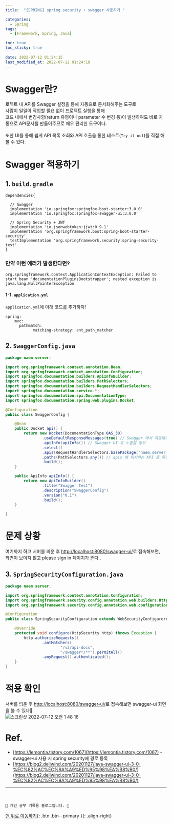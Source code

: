 ```yaml
---
title:  "[SPRING] spring security + swagger 사용하기 "

categories:
  - Spring
tags:
  - [Framework, Spring, Java]

toc: true
toc_sticky: true
 
date: 2022-07-12 01:24:15
last_modified_at: 2022-07-12 01:24:18
---
```


# Swagger란?
로젝트 내 API를 Swagger 설정을 통해 자동으로 문서화해주는 도구로<br>
사람이 일일이 작업할 필요 없이 프로젝트 실행을 통해<br>
코드 내에서 변경사항(return 유형이나 parameter 수 변경 등)이 발생하여도 바로 자동으로 API문서를 만들어주므로 매우 편리한 도구이다.<br><br>
또한 UI를 통해 쉽게 API 목록 조회와 API 호출을 통한 테스트(`Try it out`)를 직접 해볼 수 있다. 

# Swagger 적용하기
## 1. `build.gradle`
```
dependencies{
  
  // Swagger
  implementation 'io.springfox:springfox-boot-starter:3.0.0'
  implementation 'io.springfox:springfox-swagger-ui:3.0.0'

  // Spring Security + JWT
  implementation 'io.jsonwebtoken:jjwt:0.9.1'
  implementation 'org.springframework.boot:spring-boot-starter-security'
  testImplementation 'org.springframework.security:spring-security-test'
}
```

### 만약 이런 에러가 발생한다면?
```
org.springframework.context.ApplicationContextException: Failed to start bean 'documentationPluginsBootstrapper'; nested exception is java.lang.NullPointerException
```
#### 1-1. `application.yml`
`application.yml`에 아래 코드를 추가하자!
```
spring:
    mvc:
      pathmatch:
            matching-strategy: ant_path_matcher
```

## 2. `SwaggerConfig.java`
```java
package naem.server;

import org.springframework.context.annotation.Bean;
import org.springframework.context.annotation.Configuration;
import springfox.documentation.builders.ApiInfoBuilder;
import springfox.documentation.builders.PathSelectors;
import springfox.documentation.builders.RequestHandlerSelectors;
import springfox.documentation.service.*;
import springfox.documentation.spi.DocumentationType;
import springfox.documentation.spring.web.plugins.Docket;

@Configuration
public class SwaggerConfig {

    @Bean
    public Docket api() {
        return new Docket(DocumentationType.OAS_30)
                .useDefaultResponseMessages(true) // Swagger 에서 제공해주는 기본 응답 코드 (200, 401, 403, 404) 등의 노출 여부
                .apiInfo(apiInfo()) // Swagger UI 로 노출할 정보
                .select()
                .apis(RequestHandlerSelectors.basePackage("naem.server.web")) // api 스펙이 작성되어 있는 패키지 (controller)
                .paths(PathSelectors.any()) // apis 에 위치하는 API 중 특정 path 를 선택
                .build();
    }

    public ApiInfo apiInfo() {
        return new ApiInfoBuilder()
                .title("Swagger Test")
                .description("SwaggerConfig")
                .version("0.1")
                .build();
    }

}

```


# 문제 상황
여기까지 하고 서버를 띄운 후 [http://localhost:8080/swagger-ui/](http://localhost:8080/swagger-ui/)로 접속해보면,<br>
화면이 보이지 않고 please sign in 페이지가 뜬다..

## 3. `SpringSecurityConfiguration.java`

```java
package naem.server;

import org.springframework.context.annotation.Configuration;
import org.springframework.security.config.annotation.web.builders.HttpSecurity;
import org.springframework.security.config.annotation.web.configuration.WebSecurityConfigurerAdapter;

@Configuration
public class SpringSecurityConfiguration extends WebSecurityConfigurerAdapter {

    @Override
    protected void configure(HttpSecurity http) throws Exception {
        http.authorizeRequests()
                .antMatchers(
                        "/v3/api-docs",
                        "/swagger*/**").permitAll()
                .anyRequest().authenticated();
    }
}

```

# 적용 확인
서버를 띄운 후 [http://localhost:8080/swagger-ui/](http://localhost:8080/swagger-ui/)로 접속해보면 swagger-ui 화면을 볼 수 있다🙂<br>
![스크린샷 2022-07-12 오전 1 48 16](https://user-images.githubusercontent.com/59405576/178316076-941da540-513f-42a7-9ca4-0145e22846d4.png)

# Ref.
- [https://lemontia.tistory.com/1067](https://lemontia.tistory.com/1067) - swagger-ui 사용 시 spring security에 경로 등록
- [https://blog2.deliwind.com/20201127/java-swagger-ui-3-0-%EC%82%AC%EC%9A%A9%ED%95%98%EA%B8%B0/](https://blog2.deliwind.com/20201127/java-swagger-ui-3-0-%EC%82%AC%EC%9A%A9%ED%95%98%EA%B8%B0/)


***
<br>

    💛 개인 공부 기록용 블로그입니다. 👻

[맨 위로 이동하기](#){: .btn .btn--primary }{: .align-right}